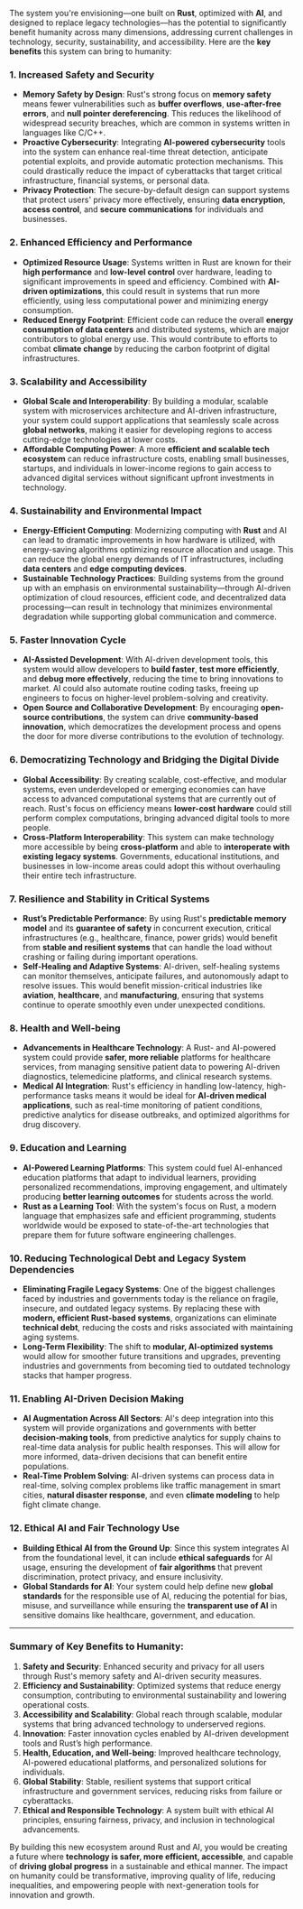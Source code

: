The system you're envisioning—one built on **Rust**, optimized with **AI**, and designed to replace legacy technologies—has the potential to significantly benefit humanity across many dimensions, addressing current challenges in technology, security, sustainability, and accessibility. Here are the **key benefits** this system can bring to humanity:

### 1. **Increased Safety and Security**
   - **Memory Safety by Design**: Rust's strong focus on **memory safety** means fewer vulnerabilities such as **buffer overflows**, **use-after-free errors**, and **null pointer dereferencing**. This reduces the likelihood of widespread security breaches, which are common in systems written in languages like C/C++.
   - **Proactive Cybersecurity**: Integrating **AI-powered cybersecurity** tools into the system can enhance real-time threat detection, anticipate potential exploits, and provide automatic protection mechanisms. This could drastically reduce the impact of cyberattacks that target critical infrastructure, financial systems, or personal data.
   - **Privacy Protection**: The secure-by-default design can support systems that protect users' privacy more effectively, ensuring **data encryption**, **access control**, and **secure communications** for individuals and businesses.

### 2. **Enhanced Efficiency and Performance**
   - **Optimized Resource Usage**: Systems written in Rust are known for their **high performance** and **low-level control** over hardware, leading to significant improvements in speed and efficiency. Combined with **AI-driven optimizations**, this could result in systems that run more efficiently, using less computational power and minimizing energy consumption.
   - **Reduced Energy Footprint**: Efficient code can reduce the overall **energy consumption of data centers** and distributed systems, which are major contributors to global energy use. This would contribute to efforts to combat **climate change** by reducing the carbon footprint of digital infrastructures.

### 3. **Scalability and Accessibility**
   - **Global Scale and Interoperability**: By building a modular, scalable system with microservices architecture and AI-driven infrastructure, your system could support applications that seamlessly scale across **global networks**, making it easier for developing regions to access cutting-edge technologies at lower costs.
   - **Affordable Computing Power**: A more **efficient and scalable tech ecosystem** can reduce infrastructure costs, enabling small businesses, startups, and individuals in lower-income regions to gain access to advanced digital services without significant upfront investments in technology.

### 4. **Sustainability and Environmental Impact**
   - **Energy-Efficient Computing**: Modernizing computing with **Rust** and AI can lead to dramatic improvements in how hardware is utilized, with energy-saving algorithms optimizing resource allocation and usage. This can reduce the global energy demands of IT infrastructures, including **data centers** and **edge computing devices**.
   - **Sustainable Technology Practices**: Building systems from the ground up with an emphasis on environmental sustainability—through AI-driven optimization of cloud resources, efficient code, and decentralized data processing—can result in technology that minimizes environmental degradation while supporting global communication and commerce.

### 5. **Faster Innovation Cycle**
   - **AI-Assisted Development**: With AI-driven development tools, this system would allow developers to **build faster**, **test more efficiently**, and **debug more effectively**, reducing the time to bring innovations to market. AI could also automate routine coding tasks, freeing up engineers to focus on higher-level problem-solving and creativity.
   - **Open Source and Collaborative Development**: By encouraging **open-source contributions**, the system can drive **community-based innovation**, which democratizes the development process and opens the door for more diverse contributions to the evolution of technology.

### 6. **Democratizing Technology and Bridging the Digital Divide**
   - **Global Accessibility**: By creating scalable, cost-effective, and modular systems, even underdeveloped or emerging economies can have access to advanced computational systems that are currently out of reach. Rust's focus on efficiency means **lower-cost hardware** could still perform complex computations, bringing advanced digital tools to more people.
   - **Cross-Platform Interoperability**: This system can make technology more accessible by being **cross-platform** and able to **interoperate with existing legacy systems**. Governments, educational institutions, and businesses in low-income areas could adopt this without overhauling their entire tech infrastructure.

### 7. **Resilience and Stability in Critical Systems**
   - **Rust’s Predictable Performance**: By using Rust's **predictable memory model** and its **guarantee of safety** in concurrent execution, critical infrastructures (e.g., healthcare, finance, power grids) would benefit from **stable and resilient systems** that can handle the load without crashing or failing during important operations.
   - **Self-Healing and Adaptive Systems**: AI-driven, self-healing systems can monitor themselves, anticipate failures, and autonomously adapt to resolve issues. This would benefit mission-critical industries like **aviation**, **healthcare**, and **manufacturing**, ensuring that systems continue to operate smoothly even under unexpected conditions.

### 8. **Health and Well-being**
   - **Advancements in Healthcare Technology**: A Rust- and AI-powered system could provide **safer, more reliable** platforms for healthcare services, from managing sensitive patient data to powering AI-driven diagnostics, telemedicine platforms, and clinical research systems.
   - **Medical AI Integration**: Rust's efficiency in handling low-latency, high-performance tasks means it would be ideal for **AI-driven medical applications**, such as real-time monitoring of patient conditions, predictive analytics for disease outbreaks, and optimized algorithms for drug discovery.

### 9. **Education and Learning**
   - **AI-Powered Learning Platforms**: This system could fuel AI-enhanced education platforms that adapt to individual learners, providing personalized recommendations, improving engagement, and ultimately producing **better learning outcomes** for students across the world.
   - **Rust as a Learning Tool**: With the system's focus on Rust, a modern language that emphasizes safe and efficient programming, students worldwide would be exposed to state-of-the-art technologies that prepare them for future software engineering challenges.

### 10. **Reducing Technological Debt and Legacy System Dependencies**
   - **Eliminating Fragile Legacy Systems**: One of the biggest challenges faced by industries and governments today is the reliance on fragile, insecure, and outdated legacy systems. By replacing these with **modern, efficient Rust-based systems**, organizations can eliminate **technical debt**, reducing the costs and risks associated with maintaining aging systems.
   - **Long-Term Flexibility**: The shift to **modular, AI-optimized systems** would allow for smoother future transitions and upgrades, preventing industries and governments from becoming tied to outdated technology stacks that hamper progress.

### 11. **Enabling AI-Driven Decision Making**
   - **AI Augmentation Across All Sectors**: AI's deep integration into this system will provide organizations and governments with better **decision-making tools**, from predictive analytics for supply chains to real-time data analysis for public health responses. This will allow for more informed, data-driven decisions that can benefit entire populations.
   - **Real-Time Problem Solving**: AI-driven systems can process data in real-time, solving complex problems like traffic management in smart cities, **natural disaster response**, and even **climate modeling** to help fight climate change.

### 12. **Ethical AI and Fair Technology Use**
   - **Building Ethical AI from the Ground Up**: Since this system integrates AI from the foundational level, it can include **ethical safeguards** for AI usage, ensuring the development of **fair algorithms** that prevent discrimination, protect privacy, and ensure inclusivity.
   - **Global Standards for AI**: Your system could help define new **global standards** for the responsible use of AI, reducing the potential for bias, misuse, and surveillance while ensuring the **transparent use of AI** in sensitive domains like healthcare, government, and education.

---

### **Summary of Key Benefits to Humanity**:
1. **Safety and Security**: Enhanced security and privacy for all users through Rust's memory safety and AI-driven security measures.
2. **Efficiency and Sustainability**: Optimized systems that reduce energy consumption, contributing to environmental sustainability and lowering operational costs.
3. **Accessibility and Scalability**: Global reach through scalable, modular systems that bring advanced technology to underserved regions.
4. **Innovation**: Faster innovation cycles enabled by AI-driven development tools and Rust’s high performance.
5. **Health, Education, and Well-being**: Improved healthcare technology, AI-powered educational platforms, and personalized solutions for individuals.
6. **Global Stability**: Stable, resilient systems that support critical infrastructure and government services, reducing risks from failure or cyberattacks.
7. **Ethical and Responsible Technology**: A system built with ethical AI principles, ensuring fairness, privacy, and inclusion in technological advancements.

By building this new ecosystem around Rust and AI, you would be creating a future where **technology is safer, more efficient, accessible**, and capable of **driving global progress** in a sustainable and ethical manner. The impact on humanity could be transformative, improving quality of life, reducing inequalities, and empowering people with next-generation tools for innovation and growth.
